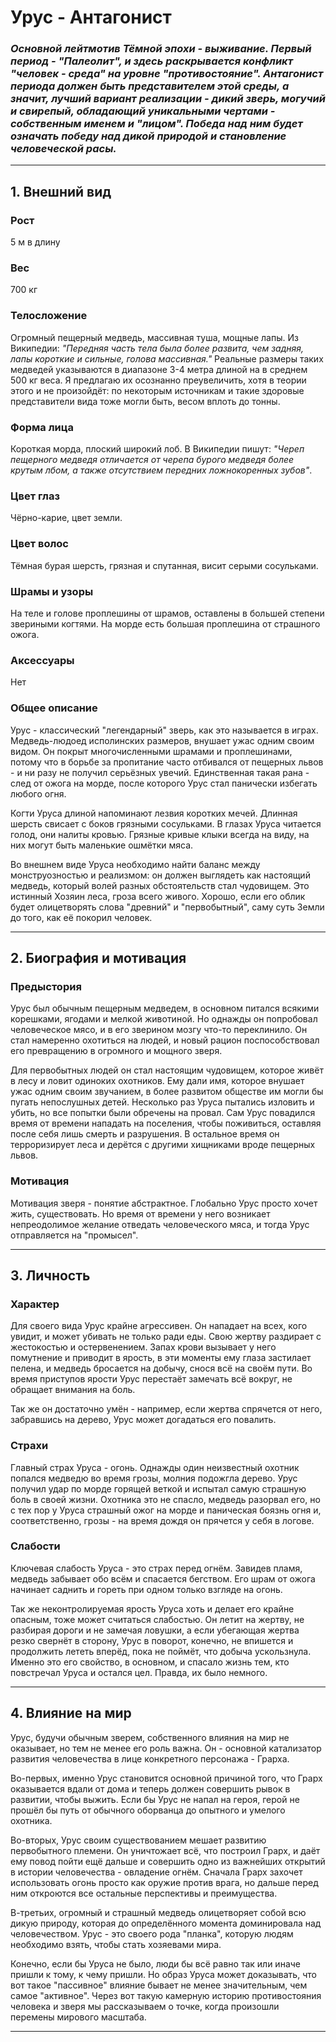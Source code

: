 # Урус - Антагонист

### _Основной лейтмотив Тёмной эпохи - выживание. Первый период - "Палеолит", и здесь раскрывается конфликт "человек - среда" на уровне "противостояние". Антагонист периода должен быть представителем этой среды, а значит, лучший вариант реализации - дикий зверь, могучий и свирепый, обладающий уникальными чертами - собственным именем и "лицом". Победа над ним будет означать победу над дикой природой и становление человеческой расы._

---

## 1. Внешний вид

### Рост

5 м в длину

### Вес

700 кг

### Телосложение

Огромный пещерный медведь, массивная туша, мощные лапы. Из Википедии: _"Передняя часть тела была более развита, чем задняя, лапы короткие и сильные, голова массивная."_ Реальные размеры таких медведей указываются в диапазоне 3-4 метра длиной на в среднем 500 кг веса. Я предлагаю их осознанно преувеличить, хотя в теории этого и не произойдёт: по некоторым источникам и такие здоровые представители вида тоже могли быть, весом вплоть до тонны.

### Форма лица

Короткая морда, плоский широкий лоб. В Википедии пишут: _"Череп пещерного медведя отличается от черепа бурого медведя более крутым лбом, а также отсутствием передних ложнокоренных зубов"_. 

### Цвет глаз

Чёрно-карие, цвет земли.

### Цвет волос

Тёмная бурая шерсть, грязная и спутанная, висит серыми сосульками.

### Шрамы и узоры

На теле и голове проплешины от шрамов, оставлены в большей степени звериными когтями. На морде есть большая проплешина от страшного ожога. 

### Аксессуары

Нет

### Общее описание

Урус - классический "легендарный" зверь, как это называется в играх. Медведь-людоед исполинских размеров, внушает ужас одним своим видом. Он покрыт многочисленными шрамами и проплешинами, потому что в борьбе за пропитание часто отбивался от пещерных львов - и ни разу не получил серьёзных увечий. Единственная такая рана - след от ожога на морде, после которого Урус стал панически избегать любого огня. 

Когти Уруса длиной напоминают лезвия коротких мечей. Длинная шерсть свисает с боков грязными сосульками. В глазах Уруса читается голод, они налиты кровью. Грязные кривые клыки всегда на виду, на них могут быть маленькие ошмётки мяса. 

Во внешнем виде Уруса необходимо найти баланс между монструозностью и реализмом: он должен выглядеть как настоящий медведь, который волей разных обстоятельств стал чудовищем. Это истинный Хозяин леса, гроза всего живого. Хорошо, если его облик будет олицетворять слова "древний" и "первобытный", саму суть Земли до того, как её покорил человек.

---

## 2. Биография и мотивация

### Предыстория

Урус был обычным пещерным медведем, в основном питался всякими корешками, ягодами и мелкой животиной. Но однажды он попробовал человеческое мясо, и в его зверином мозгу что-то переклинило. Он стал намеренно охотиться на людей, и новый рацион поспособствовал его превращению в огромного и мощного зверя.

Для первобытных людей он стал настоящим чудовищем, которое живёт в лесу и ловит одиноких охотников. Ему дали имя, которое внушает ужас одним своим звучанием, в более развитом обществе им могли бы пугать непослушных детей. Несколько раз Уруса пытались изловить и убить, но все попытки были обречены на провал. Сам Урус повадился время от времени нападать на поселения, чтобы поживиться, оставляя после себя лишь смерть и разрушения. В остальное время он терроризирует леса и дерётся с другими хищниками вроде пещерных львов.

### Мотивация

Мотивация зверя - понятие абстрактное. Глобально Урус просто хочет жить, существовать. Но время от времени у него возникает непреодолимое желание отведать человеческого мяса, и тогда Урус отправляется на "промысел". 

---

## 3. Личность

### Характер

Для своего вида Урус крайне агрессивен. Он нападает на всех, кого увидит, и может убивать не только ради еды. Свою жертву раздирает с жестокостью и остервенением. Запах крови вызывает у него помутнение и приводит в ярость, в эти моменты ему глаза застилает пелена, и медведь бросается на добычу, снося всё на своём пути. Во время приступов ярости Урус перестаёт замечать всё вокруг, не обращает внимания на боль.

Так же он достаточно умён - например, если жертва спрячется от него, забравшись на дерево, Урус может догадаться его повалить. 

### Страхи

Главный страх Уруса - огонь. Однажды один неизвестный охотник попался медведю во время грозы, молния подожгла дерево. Урус получил удар по морде горящей веткой и испытал самую страшную боль в своей жизни. Охотника это не спасло, медведь разорвал его, но с тех пор у Уруса страшный ожог на морде и паническая боязнь огня и, соответственно, грозы - на время дождя он прячется у себя в логове.

### Слабости

Ключевая слабость Уруса - это страх перед огнём. Завидев пламя, медведь забывает обо всём и спасается бегством. Его шрам от ожога начинает саднить и гореть при одном только взгляде на огонь.

Так же неконтролируемая ярость Уруса хоть и делает его крайне опасным, тоже может считаться слабостью. Он летит на жертву, не разбирая дороги и не замечая ловушки, а если убегающая жертва резко свернёт в сторону, Урус в поворот, конечно, не впишется и продолжить лететь вперёд, пока не поймёт, что добыча ускользнула. Именно это его свойство, в основном, и спасало жизнь тем, кто повстречал Уруса и остался цел. Правда, их было немного.

---

## 4. Влияние на мир

Урус, будучи обычным зверем, собственного влияния на мир не оказывает, но тем не менее его роль важна. Он - основной катализатор развития человечества в лице конкретного персонажа - Грарха.

Во-первых, именно Урус становится основной причиной того, что Грарх оказывается вдали от дома и теперь должен совершить рывок в развитии, чтобы выжить. Если бы Урус не напал на героя, герой не прошёл бы путь от обычного оборванца до опытного и умелого охотника.

Во-вторых, Урус своим существованием мешает развитию первобытного племени. Он уничтожает всё, что построил Грарх, и даёт ему повод пойти ещё дальше и совершить одно из важнейших открытий в истории человечества - овладение огнём. Сначала Грарх захочет использовать огонь просто как оружие против врага, но дальше перед ним откроются все остальные перспективы и преимущества.

В-третьих, огромный и страшный медведь олицетворяет собой всю дикую природу, которая до определённого момента доминировала над человечеством. Урус - это своего рода "планка", которую людям необходимо взять, чтобы стать хозяевами мира.

Конечно, если бы Уруса не было, люди бы всё равно так или иначе пришли к тому, к чему пришли. Но образ Уруса может доказывать, что вот такое "пассивное" влияние бывает не менее значительным, чем самое "активное". Через вот такую камерную историю противостояния человека и зверя мы рассказываем о точке, когда произошли перемены мирового масштаба. 

---

